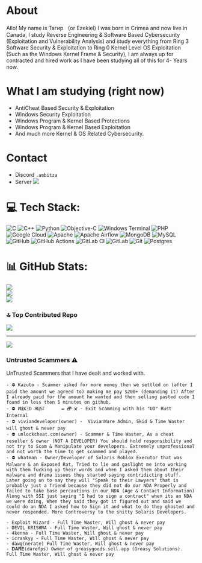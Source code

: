 # About
Allo! My name is Тагир （or Ezekiel) I was born in Crimea and now live in Canada, I study Reverse Engineering & Software Based Cybersecurity (Exploitation and Vulnerability Analysis) and study everything from Ring 3 Software Security & Exploitation to Ring 0 Kernel Level OS Exploitation (Such as the Windows Kernel Frame & Security), I am always up for contracted and hired work as I have been studying all of this for 4- Years now.
# What I am studying (right now)
- AntiCheat Based Security & Exploitation
- Windows Security Exploitation
- Windows Program & Kernel Based Protections
- Windows Program & Kernel Based Exploitation
- And much more Kernel & OS Related Cybersecurity.
# Contact
- Discord `.ambitza`
- Server [![](https://discord.gg/PrewGSnKth)](https://discord.gg/PrewGSnKth)
# 💻 Tech Stack:
![C](https://img.shields.io/badge/c-%2300599C.svg?style=for-the-badge&logo=c&logoColor=white) ![C++](https://img.shields.io/badge/c++-%2300599C.svg?style=for-the-badge&logo=c%2B%2B&logoColor=white) ![Python](https://img.shields.io/badge/python-3670A0?style=for-the-badge&logo=python&logoColor=ffdd54) ![Objective-C](https://img.shields.io/badge/OBJECTIVE--C-%233A95E3.svg?style=for-the-badge&logo=apple&logoColor=white) ![Windows Terminal](https://img.shields.io/badge/Windows%20Terminal-%234D4D4D.svg?style=for-the-badge&logo=windows-terminal&logoColor=white) ![PHP](https://img.shields.io/badge/php-%23777BB4.svg?style=for-the-badge&logo=php&logoColor=white) ![Google Cloud](https://img.shields.io/badge/GoogleCloud-%234285F4.svg?style=for-the-badge&logo=google-cloud&logoColor=white) ![Apache](https://img.shields.io/badge/apache-%23D42029.svg?style=for-the-badge&logo=apache&logoColor=white) ![Apache Airflow](https://img.shields.io/badge/Apache%20Airflow-017CEE?style=for-the-badge&logo=Apache%20Airflow&logoColor=white) ![MongoDB](https://img.shields.io/badge/MongoDB-%234ea94b.svg?style=for-the-badge&logo=mongodb&logoColor=white) ![MySQL](https://img.shields.io/badge/mysql-4479A1.svg?style=for-the-badge&logo=mysql&logoColor=white) ![GitHub](https://img.shields.io/badge/github-%23121011.svg?style=for-the-badge&logo=github&logoColor=white) ![GitHub Actions](https://img.shields.io/badge/github%20actions-%232671E5.svg?style=for-the-badge&logo=githubactions&logoColor=white) ![GitLab CI](https://img.shields.io/badge/gitlab%20CI-%23181717.svg?style=for-the-badge&logo=gitlab&logoColor=white) ![GitLab](https://img.shields.io/badge/gitlab-%23181717.svg?style=for-the-badge&logo=gitlab&logoColor=white) ![Git](https://img.shields.io/badge/git-%23F05033.svg?style=for-the-badge&logo=git&logoColor=white) ![Postgres](https://img.shields.io/badge/postgres-%23316192.svg?style=for-the-badge&logo=postgresql&logoColor=white)
# 📊 GitHub Stats:
![](https://github-readme-stats.vercel.app/api?username=i32-Sudo&theme=radical&hide_border=false&include_all_commits=false&count_private=false)<br/>
![](https://github-readme-streak-stats.herokuapp.com/?user=i32-Sudo&theme=radical&hide_border=false)<br/>
![](https://github-readme-stats.vercel.app/api/top-langs/?username=i32-Sudo&theme=radical&hide_border=false&include_all_commits=false&count_private=false&layout=compact)

### 🔝 Top Contributed Repo
![](https://github-contributor-stats.vercel.app/api?username=i32-Sudo&limit=5&theme=dark&combine_all_yearly_contributions=true)

---
[![](https://visitcount.itsvg.in/api?id=i32-Sudo&icon=0&color=0)](https://visitcount.itsvg.in)

### Untrusted Scammers ⚠️
UnTrusted Scammers that I have dealt and worked with.
```
- ⛔ Kazuto - Scammer asked for more money then we settled on (after I paid the amount we agreed to) making me pay $200+ (demanding it) After I already paid for the amount he wanted and then selling pasted code I found in less then 5 minutes on github.
- ⛔ ИЦҜΞD ЯЦSΓ　　　 🗕 🗗 🗙 - Exit Scamming with his "UD" Rust Internal
- ⛔ viviandeveloper(owner) -  VivianWare Admin, Skid & Time Waster will ghost & never pay
- ⛔ unlockcheat.com(owner) - Scammer & Time Waster, As a cheat reseller & owner (NOT A DEVELOPER) You should hold responsibility and not try to Scam & Manipulate your developers. Extremely unprofessional and not worth the time to get scammed and played.
- ⛔ whatman - Owner/Developer of Solaris Roblox Executor that was Malware & an Exposed Rat, Tried to lie and gaslight me into working with them fucking up their words and when I asked them about their malware and drama issues they started saying contridicting stuff. Later going on to say they will "Speak to their Lawyers" that is probably just a friend because they did not do our NDA Properly and failed to take base percautions in our NDA (Age & Contact Information) Along with SSI just saying "I had to sign a contract" when its an NDA we were doing, When they said they got it figured out and said we could do an NDA I asked how to Sign it and what to do they ghosted and never responded. More Controversy to the shitty Solaris Developers.

- Exploit Wizard - Full Time Waster, Will ghost & never pay
- DEVIL_KRISHNA - Full Time Waster, Will ghost & never pay
- 4kenna - Full Time Waster, Will ghost & never pay
- icrankyy - Full Time Waster, Will ghost & never pay
- dawg(nerate) Full Time Waster, Will ghost & never pay
- 𝐃𝐀𝐑𝐄(darefps) Owner of greasygoods.sell.app (Greasy Solutions). Full Time Waster, Will ghost & never pay
```

